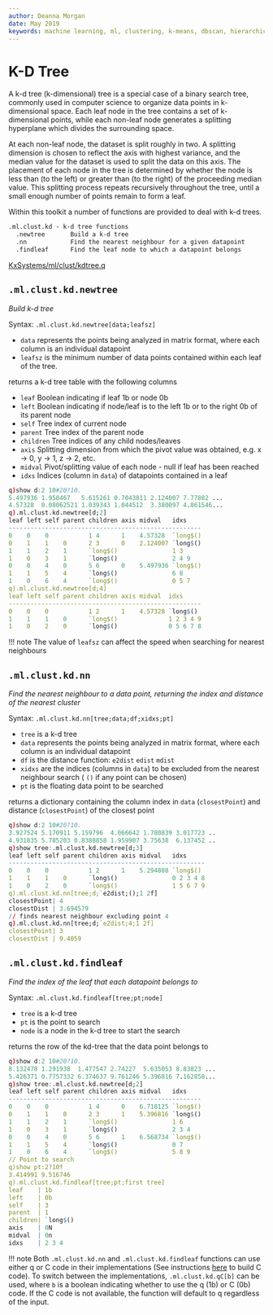 ```yaml
---
author: Deanna Morgan
date: May 2019
keywords: machine learning, ml, clustering, k-means, dbscan, hierarchical, cure, kdtree, k-dimensional tree
---
```


# <i class="fas fa-share-alt"></i> K-D Tree

A k-d tree (k-dimensional) tree is a special case of a binary search tree, commonly used in computer science to organize data points in k-dimensional space. Each leaf node in the tree contains a set of k-dimensional points, while each non-leaf node generates a splitting hyperplane which divides the surrounding space.

At each non-leaf node, the dataset is split roughly in two. A splitting dimension is chosen to reflect the axis with highest variance, and the median value for the dataset is used to split the data on this axis. The placement of each node in the tree is determined by whether the node is less than (to the left) or greater than (to the right) of the proceeding median value. This splitting process repeats recursively throughout the tree, until a small enough number of points remain to form a leaf.

Within this toolkit a number of functions are provided to deal with k-d trees. 

```txt
.ml.clust.kd - k-d tree functions
  .newtree       Build a k-d tree
  .nn            Find the nearest neighbour for a given datapoint
  .findleaf      Find the leaf node to which a datapoint belongs  
``` 

<i class="fab fa-github"></i>
[KxSystems/ml/clust/kdtree.q](https://github.com/kxsystems/ml/clust/kdtree.q)

## `.ml.clust.kd.newtree`

_Build k-d tree_

Syntax: `.ml.clust.kd.newtree[data;leafsz]`

-   `data` represents the points being analyzed in matrix format, where each column is an individual datapoint
-   `leafsz` is the minimum number of data points contained within each leaf of the tree. 

returns a k-d tree table with the following columns

- `leaf` Boolean indicating if leaf 1b or node 0b
- `left` Boolean indicating if node/leaf is to the left 1b or to the right 0b of its parent node
- `self` Tree index of current node
- `parent` Tree index of the parent node
- `children` Tree indices of any child nodes/leaves
- `axis` Splitting dimension from which the pivot value was obtained, e.g. x -> 0, y -> 1, z -> 2, etc.
- `midval` Pivot/splitting value of each node - null if leaf has been reached
- `idxs` Indices (column in `data`) of datapoints contained in a leaf

```q
q)show d:2 10#20?10.
5.497936 1.958467   5.615261 0.7043811 2.124007 7.77882 ...
4.57328  0.08062521 1.039343 1.044512  3.380097 4.861546...
q).ml.clust.kd.newtree[d;2]
leaf left self parent children axis midval   idxs    
-----------------------------------------------------
0    0    0           1 4      1    4.57328  `long$()
0    1    1    0      2 3      0    2.124007 `long$()
1    1    2    1      `long$()               1 3     
1    0    3    1      `long$()               2 4 9   
0    0    4    0      5 6      0    5.497936 `long$()
1    1    5    4      `long$()               6 8     
1    0    6    4      `long$()               0 5 7   
q).ml.clust.kd.newtree[d;4]
leaf left self parent children axis midval  idxs     
-----------------------------------------------------
0    0    0           1 2      1    4.57328 `long$() 
1    1    1    0      `long$()              1 2 3 4 9
1    0    2    0      `long$()              0 5 6 7 8
```

!!! note
	The value of `leafsz` can affect the speed when searching for nearest neighbours


## `.ml.clust.kd.nn`

_Find the nearest neighbour to a data point, returning the index and distance of the nearest cluster_

Syntax: `.ml.clust.kd.nn[tree;data;df;xidxs;pt]`

-   `tree` is a k-d tree
-   `data` represents the points being analyzed in matrix format, where each column is an individual datapoint
-   `df` is the distance function: `e2dist` `edist` `mdist`
-   `xidxs` are the indices (columns in `data`) to be excluded from the nearest neighbour search ( `()` if any point can be chosen)
-   `pt` is the floating data point to be searched

returns a dictionary containing the column index in `data` (`closestPoint`) and distance (`closestPoint`) of the closest point

```q
q)show d:2 10#20?10.
3.927524 5.170911 5.159796  4.066642 1.780839 3.017723 ..
4.931835 5.785203 0.8388858 1.959907 3.75638  6.137452 ..
q)show tree:.ml.clust.kd.newtree[d;3]
leaf left self parent children axis midval   idxs     
------------------------------------------------------
0    0    0           1 2      1    5.294808 `long$() 
1    1    1    0      `long$()               0 2 3 4 8
1    0    2    0      `long$()               1 5 6 7 9
q).ml.clust.kd.nn[tree;d;`e2dist;();1 2f]
closestPoint| 4
closestDist | 3.694579
// finds nearest neighbour excluding point 4
q).ml.clust.kd.nn[tree;d;`e2dist;4;1 2f]
closestPoint| 3
closestDist | 9.4059
```

## `.ml.clust.kd.findleaf`

_Find the index of the leaf that each datapoint belongs to_

Syntax: `.ml.clust.kd.findleaf[tree;pt;node]`

-   `tree` is a k-d tree
-   `pt` is the point to search
-   `node` is a node in the k-d tree to start the search

returns the row of the kd-tree that the data point belongs to

```q
q)show d:2 10#20?10.
8.132478 1.291938  1.477547 2.74227  5.635053 8.83823 ...
5.426371 0.7757332 6.374637 9.761246 5.396816 7.162858...
q)show tree:.ml.clust.kd.newtree[d;2]
leaf left self parent children axis midval   idxs    
-----------------------------------------------------
0    0    0           1 4      0    6.718125 `long$()
0    1    1    0      2 3      1    5.396816 `long$()
1    1    2    1      `long$()               1 6     
1    0    3    1      `long$()               2 3 4   
0    0    4    0      5 6      1    6.568734 `long$()
1    1    5    4      `long$()               0 7     
1    0    6    4      `long$()               5 8 9   
// Point to search
q)show pt:2?10f
3.414991 9.516746
q).ml.clust.kd.findleaf[tree;pt;first tree]
leaf    | 1b
left    | 0b
self    | 3
parent  | 1
children| `long$()
axis    | 0N
midval  | 0n
idxs    | 2 3 4
```

!!! note
    Both `.ml.clust.kd.nn` and `.ml.clust.kd.findleaf` functions can use either q or C code in their implementations (See instructions [here](https://github.com/kxsystems/ml/clust/README.md) to build C code). To switch between the implementations, `.ml.clust.kd.qC[b]` can be used, where `b` is a boolean indicating whether to use the q (1b) or C (0b) code. If the C code is not available, the function will default to q regardless of the input.
